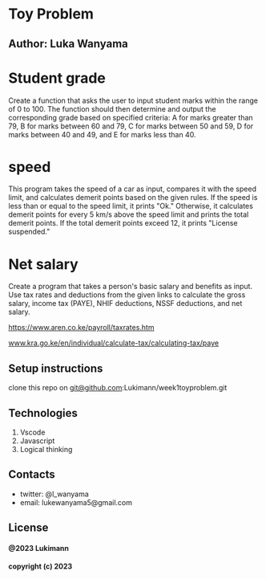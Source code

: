 # Toy Problem

## Author: Luka Wanyama


# Student grade

Create a function that asks the user to input student marks within the range of 0 to 100. The function should then determine and output the corresponding grade based on specified criteria: A for marks greater than 79, B for marks between 60 and 79, C for marks between 50 and 59, D for marks between 40 and 49, and E for marks less than 40.

# speed

This program takes the speed of a car as input, compares it with the speed limit, and calculates demerit points based on the given rules. If the speed is less than or equal to the speed limit, it prints "Ok." Otherwise, it calculates demerit points for every 5 km/s above the speed limit and prints the total demerit points. If the total demerit points exceed 12, it prints "License suspended."

# Net salary

Create a program that takes a person's basic salary and benefits as input. Use tax rates and deductions from the given links to calculate the gross salary, income tax (PAYE), NHIF deductions, NSSF deductions, and net salary.

https://www.aren.co.ke/payroll/taxrates.htm

www.kra.go.ke/en/individual/calculate-tax/calculating-tax/paye

## Setup instructions
clone this repo on git@github.com:Lukimann/week1toyproblem.git

## Technologies
<ol>
<li>Vscode</li>
<li>Javascript</li>
<li>Logical thinking</li>
 </ol>

## Contacts
<ul>
<li>twitter: @l_wanyama</li>
<li>email: lukewanyama5@gmail.com</li>
</ul>




## License

#### @2023 Lukimann
#### copyright (c) 2023